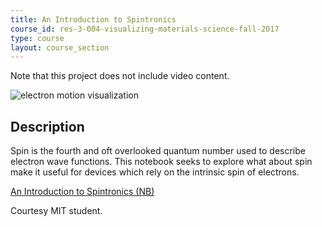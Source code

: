 ```yaml
---
title: An Introduction to Spintronics
course_id: res-3-004-visualizing-materials-science-fall-2017
type: course
layout: course_section
---
```

Note that this project does not include video content.

![electron motion visualization](https://open-learning-course-data-ci.s3.amazonaws.com/res-3-004-visualizing-materials-science-fall-2017/b74c9d0a570fc3bce2d6d54406bac780_MITRES_3_004F17_10_anon.jpg)

Description
-----------

Spin is the fourth and oft overlooked quantum number used to describe electron wave functions. This notebook seeks to explore what about spin make it useful for devices which rely on the intrinsic spin of electrons.

[An Introduction to Spintronics (NB)](https://open-learning-course-data-ci.s3.amazonaws.com/res-3-004-visualizing-materials-science-fall-2017/375a6395d98615a0297a889bf4033755_2015_anon2.nb)

Courtesy MIT student.